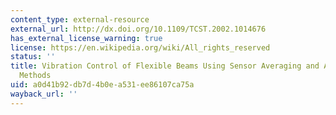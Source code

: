 ```yaml
---
content_type: external-resource
external_url: http://dx.doi.org/10.1109/TCST.2002.1014676
has_external_license_warning: true
license: https://en.wikipedia.org/wiki/All_rights_reserved
status: ''
title: Vibration Control of Flexible Beams Using Sensor Averaging and Actuator Averaging
  Methods
uid: a0d41b92-db7d-4b0e-a531-ee86107ca75a
wayback_url: ''
---
```

